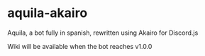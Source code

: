 # aquila-akairo
Aquila, a bot fully in spanish, rewritten using Akairo for Discord.js

Wiki will be available when the bot reaches v1.0.0
